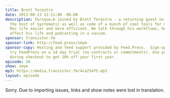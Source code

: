 ```yaml
---
title: Brett Terpstra
date: 2013-08-13 12:11:00 -06:00
description: I&rsquo;m joined by Brett Terpstra - a returning guest on SSKTN. He&rsquo;s
  the host of Systematic as well as code of a bunch of cool tools for making your
  Mac life easier and more efficient. We talk through his workflows, how stats don&rsquo;t
  affect his life and podcasting in a vacuum.
sponsor: Transistor.fm
sponsor-link: http://feed.press/smym
sponsor-copy: Hosting and feed support provided by Feed.Press.  Sign-up today and
  try FeedPress on a 14 day trial (no contracts or commitments). Use promo code "smym"
  during checkout to get 10% off your first year.
episode: 26
show: smym
mp3: https://media.transistor.fm/4ca254f5.mp3
layout: episode
---
```


Sorry. Due to importing issues, links and show notes were lost in translation.
